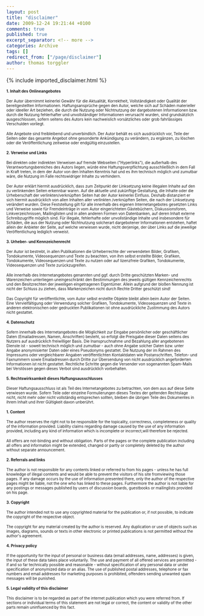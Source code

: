 ```yaml
---
layout: post
title: "disclaimer"
date: 2009-12-24 19:21:44 +0100
comments: true
published: true
excerpt_separator: <!-- more -->
categories: Archive
tags: []
redirect_from: ["/page/disclaimer"]
author: thomas torggler
---
```

<!-- more -->
{% include imported_disclaimer.html %}
<b></b>  <p><font size="1"><b>1. Inhalt des Onlineangebotes</b> </font></p>  <p><font size="1">Der Autor übernimmt keinerlei Gewähr für die Aktualität, Korrektheit, Vollständigkeit oder Qualität der bereitgestellten Informationen. Haftungsansprüche gegen den Autor, welche sich auf Schäden materieller oder ideeller Art beziehen, die durch die Nutzung oder Nichtnutzung der dargebotenen Informationen bzw. durch die Nutzung fehlerhafter und unvollständiger Informationen verursacht wurden, sind grundsätzlich ausgeschlossen, sofern seitens des Autors kein nachweislich vorsätzliches oder grob fahrlässiges Verschulden vorliegt. </font></p>  <p><font size="1">Alle Angebote sind freibleibend und unverbindlich. Der Autor behält es sich ausdrücklich vor, Teile der Seiten oder das gesamte Angebot ohne gesonderte Ankündigung zu verändern, zu ergänzen, zu löschen oder die Veröffentlichung zeitweise oder endgültig einzustellen. </font></p>  <p><font size="1"><b>2. Verweise und Links</b> </font></p>  <p><font size="1">Bei direkten oder indirekten Verweisen auf fremde Webseiten (&quot;Hyperlinks&quot;), die außerhalb des Verantwortungsbereiches des Autors liegen, würde eine Haftungsverpflichtung ausschließlich in dem Fall in Kraft treten, in dem der Autor von den Inhalten Kenntnis hat und es ihm technisch möglich und zumutbar wäre, die Nutzung im Falle rechtswidriger Inhalte zu verhindern. </font></p>  <p><font size="1">Der Autor erklärt hiermit ausdrücklich, dass zum Zeitpunkt der Linksetzung keine illegalen Inhalte auf den zu verlinkenden Seiten erkennbar waren. Auf die aktuelle und zukünftige Gestaltung, die Inhalte oder die Urheberschaft der verlinkten/verknüpften Seiten hat der Autor keinerlei Einfluss. Deshalb distanziert er sich hiermit ausdrücklich von allen Inhalten aller verlinkten /verknüpften Seiten, die nach der Linksetzung verändert wurden. Diese Feststellung gilt für alle innerhalb des eigenen Internetangebotes gesetzten Links und Verweise sowie für Fremdeinträge in vom Autor eingerichteten Gästebüchern, Diskussionsforen, Linkverzeichnissen, Mailinglisten und in allen anderen Formen von Datenbanken, auf deren Inhalt externe Schreibzugriffe möglich sind. Für illegale, fehlerhafte oder unvollständige Inhalte und insbesondere für Schäden, die aus der Nutzung oder Nichtnutzung solcherart dargebotener Informationen entstehen, haftet allein der Anbieter der Seite, auf welche verwiesen wurde, nicht derjenige, der über Links auf die jeweilige Veröffentlichung lediglich verweist. </font></p>  <p><font size="1"><b>3. Urheber- und Kennzeichenrecht</b> </font></p>  <p><font size="1">Der Autor ist bestrebt, in allen Publikationen die Urheberrechte der verwendeten Bilder, Grafiken, Tondokumente, Videosequenzen und Texte zu beachten, von ihm selbst erstellte Bilder, Grafiken, Tondokumente, Videosequenzen und Texte zu nutzen oder auf lizenzfreie Grafiken, Tondokumente, Videosequenzen und Texte zurückzugreifen. </font></p>  <p><font size="1">Alle innerhalb des Internetangebotes genannten und ggf. durch Dritte geschützten Marken- und Warenzeichen unterliegen uneingeschränkt den Bestimmungen des jeweils gültigen Kennzeichenrechts und den Besitzrechten der jeweiligen eingetragenen Eigentümer. Allein aufgrund der bloßen Nennung ist nicht der Schluss zu ziehen, dass Markenzeichen nicht durch Rechte Dritter geschützt sind! </font></p>  <p><font size="1">Das Copyright für veröffentlichte, vom Autor selbst erstellte Objekte bleibt allein beim Autor der Seiten. Eine Vervielfältigung oder Verwendung solcher Grafiken, Tondokumente, Videosequenzen und Texte in anderen elektronischen oder gedruckten Publikationen ist ohne ausdrückliche Zustimmung des Autors nicht gestattet. </font></p>  <p><font size="1"><b>4. Datenschutz</b> </font></p>  <p><font size="1">Sofern innerhalb des Internetangebotes die Möglichkeit zur Eingabe persönlicher oder geschäftlicher Daten (Emailadressen, Namen, Anschriften) besteht, so erfolgt die Preisgabe dieser Daten seitens des Nutzers auf ausdrücklich freiwilliger Basis. Die Inanspruchnahme und Bezahlung aller angebotenen Dienste ist - soweit technisch möglich und zumutbar - auch ohne Angabe solcher Daten bzw. unter Angabe anonymisierter Daten oder eines Pseudonyms gestattet. Die Nutzung der im Rahmen des Impressums oder vergleichbarer Angaben veröffentlichten Kontaktdaten wie Postanschriften, Telefon- und Faxnummern sowie Emailadressen durch Dritte zur Übersendung von nicht ausdrücklich angeforderten Informationen ist nicht gestattet. Rechtliche Schritte gegen die Versender von sogenannten Spam-Mails bei Verstössen gegen dieses Verbot sind ausdrücklich vorbehalten. </font></p>  <p><font size="1"><b>5. Rechtswirksamkeit dieses Haftungsausschlusses</b> </font></p>  <p><font size="1">Dieser Haftungsausschluss ist als Teil des Internetangebotes zu betrachten, von dem aus auf diese Seite verwiesen wurde. Sofern Teile oder einzelne Formulierungen dieses Textes der geltenden Rechtslage nicht, nicht mehr oder nicht vollständig entsprechen sollten, bleiben die übrigen Teile des Dokumentes in ihrem Inhalt und ihrer Gültigkeit davon unberührt. </font></p>  <p><b><font size="1">1. Content</font></b></p>  <p><font size="1">The author reserves the right not to be responsible for the topicality, correctness, completeness or quality of the information provided. Liability claims regarding damage caused by the use of any information provided, including any kind of information which is incomplete or incorrect,will therefore be rejected. </font></p>  <p><font size="1">All offers are not-binding and without obligation. Parts of the pages or the complete publication including all offers and information might be extended, changed or partly or completely deleted by the author without separate announcement. </font></p>  <p><b><font size="1">2. Referrals and links</font></b></p>  <p><font size="1">The author is not responsible for any contents linked or referred to from his pages - unless he has full knowledge of illegal contents and would be able to prevent the visitors of his site fromviewing those pages. If any damage occurs by the use of information presented there, only the author of the respective pages might be liable, not the one who has linked to these pages. Furthermore the author is not liable for any postings or messages published by users of discussion boards, guestbooks or mailinglists provided on his page. </font></p>  <p><b><font size="1">3. Copyright</font></b></p>  <p><font size="1">The author intended not to use any copyrighted material for the publication or, if not possible, to indicate the copyright of the respective object. </font></p>  <p><font size="1">The copyright for any material created by the author is reserved. Any duplication or use of objects such as images, diagrams, sounds or texts in other electronic or printed publications is not permitted without the author's agreement. </font></p>  <p><b><font size="1">4. Privacy policy</font></b></p>  <p><font size="1">If the opportunity for the input of personal or business data (email addresses, name, addresses) is given, the input of these data takes place voluntarily. The use and payment of all offered services are permitted - if and so far technically possible and reasonable - without specification of any personal data or under specification of anonymized data or an alias. The use of published postal addresses, telephone or fax numbers and email addresses for marketing purposes is prohibited, offenders sending unwanted spam messages will be punished. </font></p>  <p><b><font size="1">5. Legal validity of this disclaimer</font></b></p>  <p><font size="1">This disclaimer is to be regarded as part of the internet publication which you were referred from. If sections or individual terms of this statement are not legal or correct, the content or validity of the other parts remain uninfluenced by this fact. </font></p>
